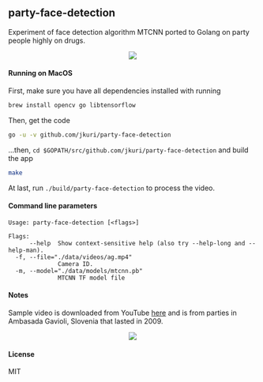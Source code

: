 ## party-face-detection

Experiment of face detection algorithm MTCNN ported to Golang on party people highly on drugs.

<p align="center">
  <img src="https://user-images.githubusercontent.com/1796022/42425963-c8d4232c-8323-11e8-8a13-1fca1fbd20a1.gif">
</p>

#### Running on MacOS

First, make sure you have all dependencies installed with running

```sh
brew install opencv go libtensorflow
```

Then, get the code

```sh
go -u -v github.com/jkuri/party-face-detection
```

...then, `cd $GOPATH/src/github.com/jkuri/party-face-detection` and build the app

```sh
make
```

At last, run `./build/party-face-detection` to process the video.

#### Command line parameters

```
Usage: party-face-detection [<flags>]

Flags:
      --help  Show context-sensitive help (also try --help-long and --help-man).
  -f, --file="./data/videos/ag.mp4"
              Camera ID.
  -m, --model="./data/models/mtcnn.pb"
              MTCNN TF model file
```

#### Notes

Sample video is downloaded from YouTube [here](https://www.youtube.com/watch?v=4qMtqK8eTdM)
and is from parties in Ambasada Gavioli, Slovenia that lasted in 2009.

<p align="center">
  <img src="https://user-images.githubusercontent.com/1796022/42425971-eb367e24-8323-11e8-9fe2-f061c92d4d4f.png">
</p>

#### License

MIT
